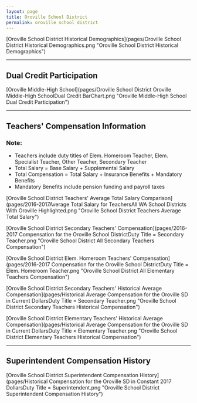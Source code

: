 ```yaml
---
layout: page
title: Oroville School District
permalink: oroville school district
---
```



[Oroville School District Historical Demographics](pages/Oroville School District Historical Demographics.png "Oroville School District Historical Demographics")

___

## Dual Credit Participation

[Oroville Middle-High School](pages/Oroville School District Oroville Middle-High SchoolDual Credit BarChart.png "Oroville Middle-High School Dual Credit Participation")


___

## Teachers' Compensation Information
### Note:
- Teachers include duty titles of Elem. Homeroom Teacher, Elem. Specialist Teacher, Other Teacher, Secondary Teacher
- Total Salary = Base Salary + Supplemental Salary
- Total Compensation = Total Salary + Insurance Benefits + Mandatory Benefits
- Mandatory Benefits include pension funding and payroll taxes

[Oroville School District Teachers' Average Total Salary Comparison](pages/2016-2017Average Total Salary for TeachersAll WA School Districts With Oroville Highlighted.png "Oroville School District Teachers Average Total Salary")

[Oroville School District Secondary Teachers' Compensation](pages/2016-2017 Compensation for the Oroville School DistrictDuty Title = Secondary Teacher.png "Oroville School District All Secondary Teachers Compensation")

[Oroville School District Elem. Homeroom Teachers' Compensation](pages/2016-2017 Compensation for the Oroville School DistrictDuty Title = Elem. Homeroom Teacher.png "Oroville School District All Elementary Teachers Compensation")

[Oroville School District Secondary Teachers' Historical Average Compensation](pages/Historical Average Compensation for the Oroville SD in Current DollarsDuty Title = Secondary Teacher.png "Oroville School District Secondary Teachers Historical Compensation")

[Oroville School District Elementary Teachers' Historical Average Compensation](pages/Historical Average Compensation for the Oroville SD in Current DollarsDuty Title = Elementary Teacher.png "Oroville School District Elementary Teachers Historical Compensation")


___

## Superintendent Compensation History

[Oroville School District Superintendent Compensation History](pages/Historical Compensation for the Oroville SD in Constant 2017 DollarsDuty Title = Superintendent.png "Oroville School District Superintendent Compensation History")

